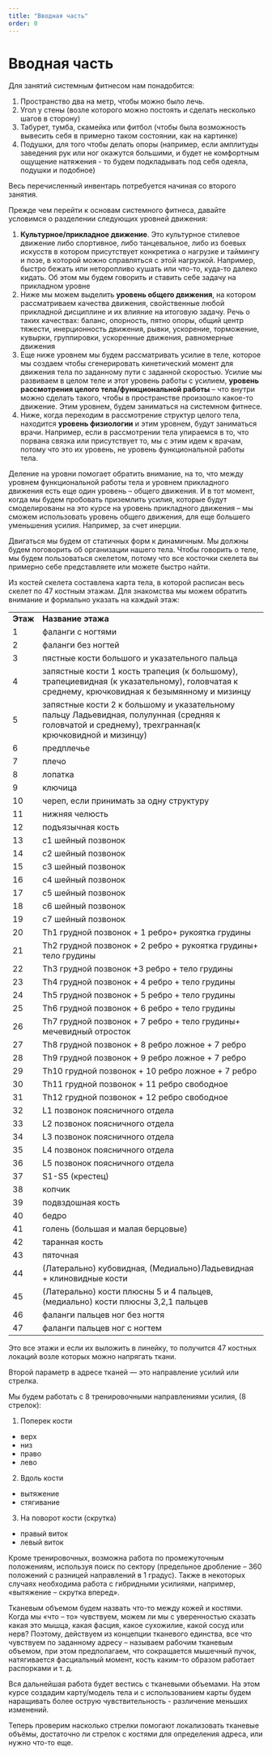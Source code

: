 ```yaml
---
title: "Вводная часть"
order: 0
---
```


# Вводная часть

Для занятий системным фитнесом нам понадобится:

1. Пространство два на метр, чтобы можно было лечь.
2. Угол у стены (возле которого можно постоять и сделать несколько шагов в сторону)
3. Табурет, тумба, скамейка или фитбол (чтобы была возможность вывесить себя в примерно таком состоянии, как на картинке)
4. Подушки, для того чтобы делать опоры (например, если амплитуды заведения рук или ног окажутся большими, и будет не комфортным ощущение натяжения - то будем подкладывать под себя одеяла, подушки и подобное)

Весь перечисленный инвентарь потребуется начиная со второго занятия.

Прежде чем перейти к основам системного фитнеса, давайте условимся о разделении следующих уровней движения:

1. **Культурное/прикладное движение**. Это культурное стилевое движение либо спортивное, либо танцевальное, либо из боевых искусств в котором присутствует конкретика о нагрузке и таймингу и позе, в которой можно справляться с этой нагрузкой. Например, быстро бежать или неторопливо кушать или что-то, куда-то далеко кидать. Об этом мы будем говорить и ставить себе задачу на прикладном уровне
2. Ниже мы можем выделить **уровень общего движения**, на котором рассматриваем качества движения, свойственные любой прикладной дисциплине и их влияние на итоговую задачу. Речь о таких качествах: баланс, опорность, пятно опоры, общий центр тяжести, инерционность движения, рывки, ускорение, торможение, кувырки, группировки, ускоренные движения, равномерные движения
3. Еще ниже уровнем мы будем рассматривать усилие в теле, которое мы создаем чтобы сгенерировать кинетический момент для движения тела по заданному пути с заданной скоростью. Усилие мы развиваем в целом теле и этот уровень работы с усилием, **уровень рассмотрения целого тела/функциональной работы** – что внутри можно сделать такого, чтобы в пространстве произошло какое-то движение. Этим уровнем, будем заниматься на системном фитнесе.
4. Ниже, когда переходим в рассмотрение структур целого тела, находится **уровень физиологии** и этим уровнем, будут заниматься врачи. Например, если в рассмотрении тела упираемся в то, что порвана связка или присутствует то, мы с этим идем к врачам, потому что это их уровень, не уровень функциональной работы тела.

Деление на уровни помогает обратить внимание, на то, что между уровнем функциональной работы тела и уровнем прикладного движения есть еще один уровень – общего движения. И в тот момент, когда мы будем пробовать приземлить усилия, которые будут смоделированы на это курсе на уровень прикладного движения – мы сможем использовать уровень общего движения, для еще большего уменьшения усилия. Например, за счет инерции.

Двигаться мы будем от статичных форм к динамичным. Мы должны будем поговорить об организации нашего тела. Чтобы говорить о теле, мы будем пользоваться скелетом, потому что все косточки скелета вы примерно себе представляете или можете быстро найти.

Из костей скелета составлена карта тела, в которой расписан весь скелет по 47 костным этажам. Для знакомства мы можем обратить внимание и формально указать на каждый этаж:

|  |  |
| --- | --- |
| **Этаж** | **Название этажа** |
| 1 | фаланги с ногтями |
| 2 | фаланги без ногтей |
| 3 | пястные кости большого и указательного пальца |
| 4 | запястные кости 1 кость трапеция (к большому), трапециевидная (к указательному), головчатая к среднему, крючковидная к безымянному и мизинцу |
| 5 | запястные кости 2 к большому и указательному пальцу Ладьевидная, полулунная (средняя к головчатой и среднему), трехгранная(к крючковидной и мизинцу) |
| 6 | предплечье |
| 7 | плечо |
| 8 | лопатка |
| 9 | ключица |
| 10 | череп, если принимать за одну структуру |
| 11 | нижняя челюсть |
| 12 | подъязычная кость |
| 13 | с1 шейный позвонок |
| 14 | с2 шейный позвонок |
| 15 | с3 шейный позвонок |
| 16 | с4 шейный позвонок |
| 17 | с5 шейный позвонок |
| 18 | с6 шейный позвонок |
| 19 | с7 шейный позвонок |
| 20 | Th1 грудной позвонок + 1 ребро+ рукоятка грудины |
| 21 | Th2 грудной позвонок + 2 ребро + рукоятка грудины+ тело грудины |
| 22 | Th3 грудной позвонок +3 ребро + тело грудины |
| 23 | Th4 грудной позвонок + 4 ребро + тело грудины |
| 24 | Th5 грудной позвонок + 5 ребро + тело грудины |
| 25 | Th6 грудной позвонок + 6 ребро + тело грудины |
| 26 | Th7 грудной позвонок + 7 ребро + тело грудины+ мечевидный отросток |
| 27 | Th8 грудной позвонок + 8 ребро ложное + 7 ребро |
| 28 | Th9 грудной позвонок + 9 ребро ложное + 7 ребро |
| 29 | Th10 грудной позвонок + 10 ребро ложное + 7 ребро |
| 30 | Th11 грудной позвонок + 11 ребро свободное |
| 31 | Th12 грудной позвонок + 12 ребро свободное |
| 32 | L1 позвонок поясничного отдела |
| 33 | L2 позвонок поясничного отдела |
| 34 | L3 позвонок поясничного отдела |
| 35 | L4 позвонок поясничного отдела |
| 36 | L5 позвонок поясничного отдела |
| 37 | S1-S5 (крестец) |
| 38 | копчик |
| 39 | подвздошная кость |
| 40 | бедро |
| 41 | голень (большая и малая берцовые) |
| 42 | таранная кость |
| 43 | пяточная |
| 44 | (Латерально) кубовидная, (Медиально)Ладьевидная + клиновидные кости |
| 45 | (Латерально) кости плюсны 5 и 4 пальцев, (медиально) кости плюсны 3,2,1 пальцев |
| 46 | фаланги пальцев ног без ногтя |
| 47 | фаланги пальцев ног с ногтем |

Это все этажи и если их выложить в линейку, то получится 47 костных локаций возле которых можно напрягать ткани.

Второй параметр в адресе тканей — это направление усилий или стрелка.

Мы будем работать с 8 тренировочными направлениями усилия, (8 стрелок):

1. Поперек кости

* верх
* низ
* право
* лево

2. Вдоль кости

* вытяжение
* стягивание

3. На поворот кости (скрутка)

* правый виток
* левый виток

Кроме тренировочных, возможна работа по промежуточным положениям, используя поиск по сектору (предельное дробление – 360 положений с разницей направлений в 1 градус). Также в некоторых случаях необходима работа с гибридными усилиями, например, «вытяжение – скрутка вперед».

Тканевым объемом будем назвать что-то между кожей и костями. Когда мы «что – то» чувствуем, можем ли мы с уверенностью сказать какая это мышца, какая фасция, какое сухожилие, какой сосуд или нерв? Поэтому, действуем из концепции тканевого единства, все что чувствуем по заданному адресу – называем рабочим тканевым объемом, при этом предполагаем, что сокращается мышечный пучок, натягивается фасциальный момент, кость каким-то образом работает распорками и т. д.

Вся дальнейшая работа будет вестись с тканевыми объемами. На этом курсе создадим карту/модель тела и с использованием карты будем наращивать более острую чувствительность - различение меньших изменений.

Теперь проверим насколько стрелки помогают локализовать тканевые объёмы, достаточно ли стрелок с костями для определения адреса, или нужно что-то еще.